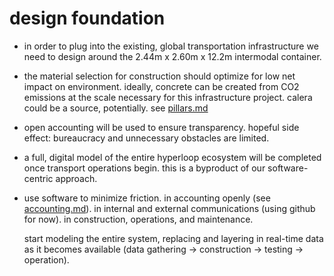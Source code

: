 design foundation
=================

- in order to plug into the existing, global transportation infrastructure we need to design around the 2.44m x 2.60m x 12.2m intermodal container.

- the material selection for construction should optimize for low net impact on environment. ideally, concrete can be created from CO2 emissions at the scale necessary for this infrastructure project. calera could be a source, potentially. see [pillars.md](https://github.com/leonidkozhukh/hyperloop/blob/master/pillars.md)

- open accounting will be used to ensure transparency. hopeful side effect: bureaucracy and unnecessary obstacles are limited.

- a full, digital model of the entire hyperloop ecosystem will be completed once transport operations begin. this is a byproduct of our software-centric approach.

- use software to minimize friction. in accounting openly (see [accounting.md](https://github.com/leonidkozhukh/hyperloop/blob/master/accounting.md)). in internal and external communications (using github for now). in construction, operations, and maintenance.

  start modeling the entire system, replacing and layering in real-time data as it becomes available (data gathering -> construction -> testing -> operation).
